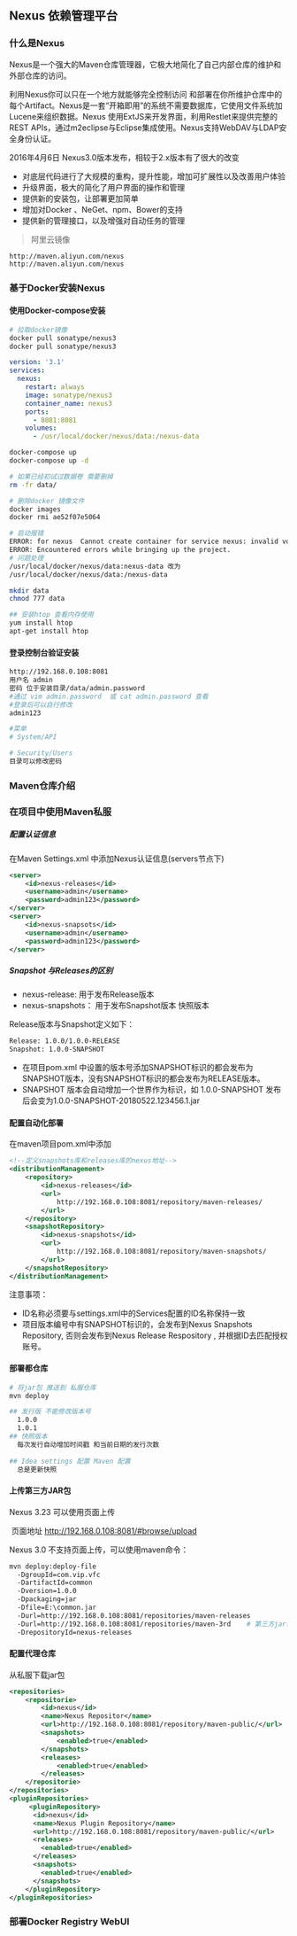 ## Nexus 依赖管理平台

### 什么是Nexus

Nexus是一个强大的Maven仓库管理器，它极大地简化了自己内部仓库的维护和外部仓库的访问。

利用Nexus你可以只在一个地方就能够完全控制访问 和部署在你所维护仓库中的每个Artifact。Nexus是一套“开箱即用”的系统不需要数据库，它使用文件系统加Lucene来组织数据。Nexus 使用ExtJS来开发界面，利用Restlet来提供完整的REST APIs，通过m2eclipse与Eclipse集成使用。Nexus支持WebDAV与LDAP安全身份认证。

2016年4月6日 Nexus3.0版本发布，相较于2.x版本有了很大的改变

- 对底层代码进行了大规模的重构，提升性能，增加可扩展性以及改善用户体验
- 升级界面，极大的简化了用户界面的操作和管理
- 提供新的安装包，让部署更加简单
- 增加对Docker 、NeGet、npm、Bower的支持
- 提供新的管理接口，以及增强对自动任务的管理


> 阿里云镜像
```
http://maven.aliyun.com/nexus
http://maven.aliyun.com/nexus
```

### 基于Docker安装Nexus

#### 使用Docker-compose安装

```bash
# 拉取docker镜像
docker pull sonatype/nexus3
docker pull sonatype/nexus3
```



```yaml
version: '3.1'
services:
  nexus:
    restart: always
    image: sonatype/nexus3
    container_name: nexus3
    ports:
      - 8081:8081
    volumes:
      - /usr/local/docker/nexus/data:/nexus-data
```

```bash
docker-compose up 
docker-compose up -d

# 如果已经初试过数据卷 需要删掉
rm -fr data/ 

# 删除docker 镜像文件
docker images
docker rmi ae52f07e5064

# 启动报错
ERROR: for nexus  Cannot create container for service nexus: invalid volume specification: '/usr/local/docker/nexus/data:nexus-data:rw': invalid mount config for type "bind": invalid mount path: 'nexus-data' mount path must be absolute
ERROR: Encountered errors while bringing up the project.
# 问题处理 
/usr/local/docker/nexus/data:nexus-data 改为
/usr/local/docker/nexus/data:/nexus-data

mkdir data
chmod 777 data

## 安装htop 查看内存使用
yum install htop
apt-get install htop
```



#### 登录控制台验证安装

```bash
http://192.168.0.108:8081
用户名 admin
密码 位于安装目录/data/admin.password 
#通过 vim admin.password  或 cat admin.password 查看
#登录后可以自行修改
admin123

#菜单
# System/API

# Security/Users
目录可以修改密码


```

### Maven仓库介绍

### 在项目中使用Maven私服

##### 配置认证信息

在Maven Settings.xml 中添加Nexus认证信息(servers节点下)

```xml
<server>
    <id>nexus-releases</id>
    <username>admin</username>
    <password>admin123</password>
</server>
<server>
    <id>nexus-snapsots</id>
    <username>admin</username>
    <password>admin123</password>
</server>

```

##### Snapshot 与Releases的区别

- nexus-release: 用于发布Release版本
- nexus-snapshots： 用于发布Snapshot版本 快照版本

Release版本与Snapshot定义如下：

```bash
Release: 1.0.0/1.0.0-RELEASE
Snapshot: 1.0.0-SNAPSHOT
```



- 在项目pom.xml 中设置的版本号添加SNAPSHOT标识的都会发布为SNAPSHOT版本，没有SNAPSHOT标识的都会发布为RELEASE版本。
- SNAPSHOT 版本会自动增加一个世界作为标识，如 1.0.0-SNAPSHOT 发布后会变为1.0.0-SNAPSHOT-20180522.123456.1.jar

#### 配置自动化部署

在maven项目pom.xml中添加

```xml
<!--定义snapshots库和releases库的nexus地址-->  
<distributionManagement>  
    <repository>  
        <id>nexus-releases</id>  
        <url>
            http://192.168.0.108:8081/repository/maven-releases/
        </url>  
    </repository>  
    <snapshotRepository>  
        <id>nexus-snapshots</id>  
        <url>  
            http://192.168.0.108:8081/repository/maven-snapshots/  
        </url>  
    </snapshotRepository>  
</distributionManagement>  
```

注意事项：

- ID名称必须要与settings.xml中的Services配置的ID名称保持一致
- 项目版本编号中有SNAPSHOT标识的，会发布到Nexus Snapshots Repository, 否则会发布到Nexus Release Respository , 并根据ID去匹配授权账号。

#### 部署都仓库

```bash
# 将jar包 推送到 私服仓库
mvn deploy

## 发行版 不能修改版本号
  1.0.0
  1.0.1
## 快照版本
  每次发行自动增加时间戳 和当前日期的发行次数
  
## Idea settings 配置 Maven 配置
  总是更新快照
```



#### 上传第三方JAR包

Nexus 3.23 可以使用页面上传

​		页面地址 http://192.168.0.108:8081/#browse/upload

Nexus 3.0 不支持页面上传，可以使用maven命令：

```bash
mvn deploy:deploy-file 
  -DgroupId=com.vip.vfc 
  -DartifactId=common 
  -Dversion=1.0.0 
  -Dpackaging=jar 
  -Dfile=E:\common.jar 
  -Durl=http://192.168.0.108:8081/repositories/maven-releases 
  -Durl=http://192.168.0.108:8081/repositories/maven-3rd    # 第三方jar包地址 
  -DrepositoryId=nexus-releases
```

#### 配置代理仓库

从私服下载jar包

```xml
<repositories>
    <repositorie>
	    <id>nexus</id>
        <name>Nexus Repositor</name>
        <url>http://192.168.0.108:8081/repository/maven-public/</url>
        <snapshots>
        	<enabled>true</enabled>
        </snapshots>
        <releases>
        	<enabled>true</enabled>
        </releases>
    </repositorie>    
</repositories>
<pluginRepositories>
     <pluginRepository>
      <id>nexus</id>
      <name>Nexus Plugin Repository</name>
      <url>http://192.168.0.108:8081/repository/maven-public/</url>
      <releases>
        <enabled>true</enabled>
      </releases>
      <snapshots>
        <enabled>true</enabled>
      </snapshots>    
    </pluginRepository>
</pluginRepositories>
```



### 部署Docker Registry WebUI


